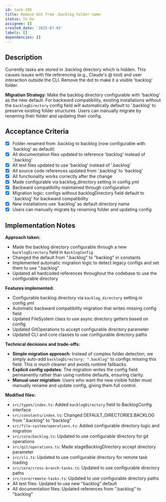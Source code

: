 ```yaml
---
id: task-105
title: Remove dot from .backlog folder name
status: To Do
assignee: []
created_date: '2025-07-03'
labels: []
dependencies: []
---
```


## Description

Currently tasks are stored in .backlog directory which is hidden. This causes issues with file referencing (e.g., Claude's @ tool) and user interaction outside the CLI. Remove the dot to make it a visible 'backlog' folder.

**Migration Strategy**: Make the backlog directory configurable with 'backlog' as the new default. For backward compatibility, existing installations without the `backlogDirectory` config field will automatically default to '.backlog' to preserve existing folder structures. Users can manually migrate by renaming their folder and updating their config.

## Acceptance Criteria

- [x] Folder renamed from .backlog to backlog (now configurable with 'backlog' as default)
- [x] All documentation files updated to reference 'backlog' instead of '.backlog'
- [x] All test files updated to use 'backlog' instead of '.backlog'
- [x] All source code references updated from '.backlog' to 'backlog'
- [x] All functionality works correctly after the change
- [x] Made configurable via backlog_directory setting in config.yml
- [x] Backward compatibility maintained through configuration
- [x] Migration logic: configs without backlogDirectory field default to '.backlog' for backward compatibility
- [x] New installations use 'backlog' as default directory name
- [x] Users can manually migrate by renaming folder and updating config

## Implementation Notes

**Approach taken:**
- Made the backlog directory configurable through a new `backlogDirectory` field in `BacklogConfig`
- Changed the default from ".backlog" to "backlog" in constants
- Implemented automatic migration logic to detect legacy configs and set them to use ".backlog"
- Updated all hardcoded references throughout the codebase to use the configurable directory

**Features implemented:**
- Configurable backlog directory via `backlog_directory` setting in config.yml
- Automatic backward compatibility migration that writes missing config field
- Updated FileSystem class to use async directory getters based on config
- Updated GitOperations to accept configurable directory parameter
- Updated CLI and core classes to use configurable directory paths

**Technical decisions and trade-offs:**
- **Simple migration approach**: Instead of complex folder detection, we simply auto-add `backlogDirectory: ".backlog"` to configs missing this field. This is much cleaner and avoids runtime fallbacks.
- **Explicit config updates**: The migration writes the config field permanently rather than using runtime defaults, ensuring clarity.
- **Manual user migration**: Users who want the new visible folder must manually rename and update config, giving them full control.

**Modified files:**
- `src/types/index.ts`: Added `backlogDirectory` field to BacklogConfig interface
- `src/constants/index.ts`: Changed DEFAULT_DIRECTORIES.BACKLOG from ".backlog" to "backlog"
- `src/file-system/operations.ts`: Added configurable directory logic and migration
- `src/core/backlog.ts`: Updated to use configurable directory for git operations
- `src/git/operations.ts`: Made stageBacklogDirectory accept directory parameter
- `src/cli.ts`: Updated to use configurable directory for remote task loading
- `src/core/cross-branch-tasks.ts`: Updated to use configurable directory paths
- `src/core/remote-tasks.ts`: Updated to use configurable directory paths
- All test files: Updated to use new "backlog" default
- All documentation files: Updated references from ".backlog" to "backlog"
